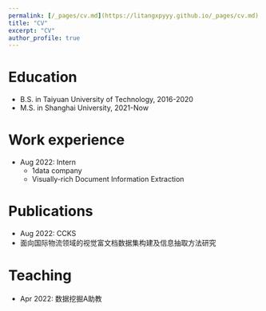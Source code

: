 ```yaml
---
permalink: [/_pages/cv.md](https://litangxpyyy.github.io/_pages/cv.md)
title: "CV"
excerpt: "CV"
author_profile: true
---
```


Education
======
* B.S. in Taiyuan University of Technology, 2016-2020
* M.S. in Shanghai University, 2021-Now

Work experience
======
* Aug 2022: Intern
  * 1data company
  * Visually-rich Document Information Extraction


Publications
======
 * Aug 2022: CCKS
  * 面向国际物流领域的视觉富文档数据集构建及信息抽取方法研究

Teaching
======
* Apr 2022: 数据挖掘A助教
  
